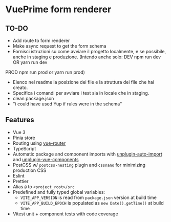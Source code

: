 # VuePrime form renderer

## TO-DO

- Add route to form renderer
- Make async request to get the form schema
- Fornisci istruzioni su come avviare il progetto localmente, e se possibile, anche in staging e produzione.
  (Intendo anche solo:
  DEV
  npm run dev OR yarn run dev

PROD
npm run prod or yarn run prod)

- Elenco nel readme la posizione dei file e la struttura dei file che hai creato.
- Specifica i comandi per avviare i test sia in locale che in staging.
- clean package.json
- "i could have used Yup if rules were in the schema"

## Features

- Vue 3
- Pinia store
- Routing using [vue-router](https://router.vuejs.org/)
- TypeScript
- Automatic package and component imports with [unplugin-auto-import](https://github.com/antfu/unplugin-auto-import) and [unplugin-vue-components](https://github.com/antfu/unplugin-vue-components)
- PostCSS w/ `postcss-nesting` plugin and `cssnano` for minimizing production CSS
- Eslint
- Prettier
- Alias `@` to `<project_root>/src`
- Predefined and fully typed global variables:
  - `VITE_APP_VERSION` is read from `package.json` version at build time
  - `VITE_APP_BUILD_EPOCH` is populated as `new Date().getTime()` at build time
- Vitest unit + component tests with code coverage
